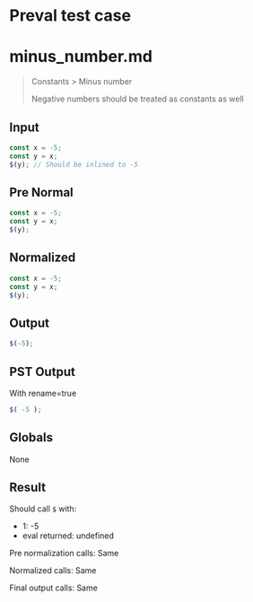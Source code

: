 # Preval test case

# minus_number.md

> Constants > Minus number
>
> Negative numbers should be treated as constants as well

## Input

`````js filename=intro
const x = -5;
const y = x;
$(y); // Should be inlined to -5
`````

## Pre Normal


`````js filename=intro
const x = -5;
const y = x;
$(y);
`````

## Normalized


`````js filename=intro
const x = -5;
const y = x;
$(y);
`````

## Output


`````js filename=intro
$(-5);
`````

## PST Output

With rename=true

`````js filename=intro
$( -5 );
`````

## Globals

None

## Result

Should call `$` with:
 - 1: -5
 - eval returned: undefined

Pre normalization calls: Same

Normalized calls: Same

Final output calls: Same
